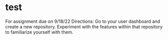 # test
For assignment due on 9/18/22
Directions: Go to your user dashboard and create a new repository. Experiment with the features within that repository to familiarize yourself with them.
